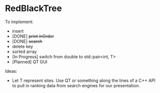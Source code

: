 # RedBlackTree

To implement:
- insert
- [DONE] ~~print inOrder~~
- [DONE] ~~search~~
- delete key
- sorted array
- [In Progress] switch from double to std::pair\<int, T\>
- [Planned] QT GUI

Ideas:
  - Let T represent sites. Use QT or something along the lines of a C++ API to pull in ranking data from search engines for our presentation.
